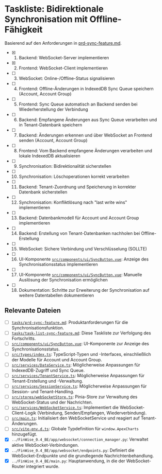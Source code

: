 # Taskliste: Bidirektionale Synchronisation mit Offline-Fähigkeit

Basierend auf den Anforderungen in [prd-sync-feature.md](tasks/prd-sync-feature.md).

- [x] 1. Backend: WebSocket-Server implementieren
- [x] 2. Frontend: WebSocket-Client implementieren
- [ ] 3. WebSocket: Online-/Offline-Status signalisieren
- [ ] 4. Frontend: Offline-Änderungen in IndexedDB Sync Queue speichern (Account, Account Group)
- [ ] 5. Frontend: Sync Queue automatisch an Backend senden bei Wiederherstellung der Verbindung
- [ ] 6. Backend: Empfangene Änderungen aus Sync Queue verarbeiten und in Tenant-Datenbank speichern
- [ ] 7. Backend: Änderungen erkennen und über WebSocket an Frontend senden (Account, Account Group)
- [ ] 8. Frontend: Vom Backend empfangene Änderungen verarbeiten und lokale IndexedDB aktualisieren
- [ ] 9. Synchronisation: Bidirektionalität sicherstellen
- [ ] 10. Synchronisation: Löschoperationen korrekt verarbeiten
- [ ] 11. Backend: Tenant-Zuordnung und Speicherung in korrekter Datenbank sicherstellen
- [ ] 12. Synchronisation: Konfliktlösung nach "last write wins" implementieren
- [ ] 13. Backend: Datenbankmodell für Account und Account Group implementieren
- [ ] 14. Backend: Erstellung von Tenant-Datenbanken nachholen bei Offline-Erstellung
- [ ] 15. WebSocket: Sichere Verbindung und Verschlüsselung (SOLLTE)
- [ ] 16. UI-Komponente [`src/components/ui/SyncButton.vue`](src/components/ui/SyncButton.vue): Anzeige des Synchronisationsstatus implementieren
- [ ] 17. UI-Komponente [`src/components/ui/SyncButton.vue`](src/components/ui/SyncButton.vue): Manuelle Auslösung der Synchronisation ermöglichen
- [ ] 18. Dokumentation: Schritte zur Erweiterung der Synchronisation auf weitere Datentabellen dokumentieren

## Relevante Dateien

- [ ] [`tasks/prd-sync-feature.md`](tasks/prd-sync-feature.md): Produktanforderungen für die Synchronisationsfunktion.
- [ ] [`tasks/task-list-sync-feature.md`](tasks/task-list-sync-feature.md): Diese Taskliste zur Verfolgung des Fortschritts.
- [ ] [`src/components/ui/SyncButton.vue`](src/components/ui/SyncButton.vue): UI-Komponente zur Anzeige des Synchronisationsstatus.
- [ ] [`src/types/index.ts`](src/types/index.ts): TypeScript-Typen und -Interfaces, einschließlich der Modelle für Account und Account Group.
- [ ] [`src/services/DataService.ts`](src/services/DataService.ts): Möglicherweise Anpassungen für IndexedDB-Zugriff und Sync Queue.
- [ ] [`src/services/TenantService.ts`](src/services/TenantService.ts): Möglicherweise Anpassungen für Tenant-Erstellung und -Verwaltung.
- [ ] [`src/services/SessionService.ts`](src/services/SessionService.ts): Möglicherweise Anpassungen für Session- und Tenant-Handling.
- [ ] [`src/stores/webSocketStore.ts`](src/stores/webSocketStore.ts): Pinia-Store zur Verwaltung des WebSocket-Status und der Nachrichten.
- [ ] [`src/services/WebSocketService.ts`](src/services/WebSocketService.ts): Implementiert die WebSocket-Client-Logik (Verbindung, Senden/Empfangen, Wiederverbindung).
- [ ] [`src/main.ts`](src/main.ts): Initialisiert den WebSocketService und reagiert auf Tenant-Änderungen.
- [ ] [`src/vite-env.d.ts`](src/vite-env.d.ts): Globale Typdefinition für `window.ApexCharts` hinzugefügt.
- [x] `../FinWise_0.4_BE/app/websocket/connection_manager.py`: Verwaltet aktive WebSocket-Verbindungen.
- [x] `../FinWise_0.4_BE/app/websocket/endpoints.py`: Definiert die WebSocket-Endpunkte und die grundlegende Nachrichtenbehandlung.
- [x] `../FinWise_0.4_BE/main.py`: Hauptanwendung, in die der WebSocket-Router integriert wurde.
